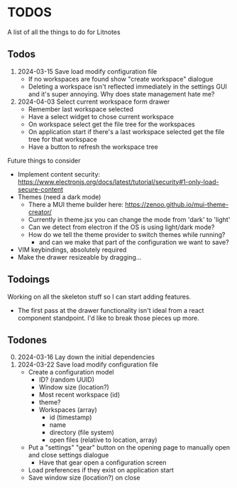 # TODOS

A list of all the things to do for Litnotes

## Todos

1) 2024-03-15 Save load modify configuration file
    - If no workspaces are found show "create workspace" dialogue
    - Deleting a workspace isn't reflected immediately in the settings GUI and it's super annoying. Why does state management hate me?
2) 2024-04-03 Select current workspace form drawer
    - Remember last workspace selected
    - Have a select widget to chose current workspace
    - On workspace select get the file tree for the workspaces
    - On application start if there's a last workspace selected get the file tree for that workspace
    - Have a button to refresh the workspace tree

Future things to consider
- Implement content security: https://www.electronjs.org/docs/latest/tutorial/security#1-only-load-secure-content
- Themes (need a dark mode)
    - There a MUI theme builder here: https://zenoo.github.io/mui-theme-creator/
    - Currently in theme.jsx you can change the mode from 'dark' to 'light'
    - Can we detect from electron if the OS is using light/dark mode?
    - How do we tell the theme provider to switch themes while running?
        - and can we make that part of the configuration we want to save?
- VIM keybindings, absolutely required
- Make the drawer resizeable by dragging...

## Todoings

Working on all the skeleton stuff so I can start adding features.
- The first pass at the drawer functionality isn't ideal from a react component standpoint. I'd like to break those pieces up more.

## Todones

0) 2024-03-16 Lay down the initial dependencies
1) 2024-03-22 Save load modify configuration file
    - Create a configuration model
        - ID? (random UUID)
        - Window size (location?)
        - Most recent workspace (id)
        - theme?
        - Workspaces (array)
            - id (timestamp)
            - name
            - directory (file system)
            - open files (relative to location, array)
    - Put a "settings" "gear" button on the opening page to manually open and close settings dialogue
        - Have that gear open a configuration screen
    - Load preferences if they exist on application start
    - Save window size (location?) on close
